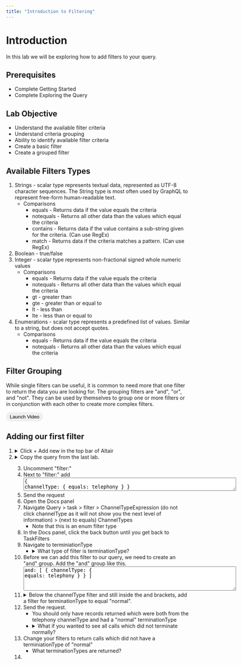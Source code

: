 ```yaml
---
title: "Introduction to Filtering"
---
```


<style>.btn{border-radius:30px;padding:5px 10px; border:1px #2196F3}.btn:hover{background: #2196F3;color:white;}</style>


# Introduction 

In this lab we will be exploring how to add filters to your query.

## Prerequisites  
- Complete Getting Started
- Complete Exploring the Query

## Lab Objective
- Understand the available filter criteria
- Understand criteria grouping
- Ability to identify available filter criteria
- Create a basic filter
- Create a grouped filter

## Available Filters Types
1. Strings - scalar type represents textual data, represented as UTF-8 character sequences. The String type is most often used by GraphQL to represent free-form human-readable text.
   - Comparisons
     - equals - Returns data if the value equals the criteria 
     - notequals - Returns all other data than the values which equal the criteria
     - contains - Returns data if the value contains a sub-string given for the criteria. (Can use RegEx)
     - match - Returns data if the criteria matches a pattern. (Can use RegEx)
2. Boolean - true/false
3. Integer - scalar type represents non-fractional signed whole numeric values
   - Comparisons
     - equals - Returns data if the value equals the criteria
     - notequals - Returns all other data than the values which equal the criteria
     - gt - greater than
     - gte - greater than or equal to
     - lt - less than
     - lte - less than or equal to
4. Enumerations - scalar type represents a predefined list of values. Similar to a string, but does not accept quotes.
   - Comparisons
     - equals - Returns data if the value equals the criteria 
     - notequals - Returns all other data than the values which equal the criteria


## Filter Grouping
While single filters can be useful, it is common to need more that one filter to return the data you are looking for.  The grouping filters are "and", "or", and "not".  They can be used by themselves to group one or more filters or in conjunction with each other to create more complex filters.



<button class="btn" onclick="vidPop('d2c7b761-9291-40ec-b76f-3cb25c657c83')">Launch Video</button>


## Adding our first filter

1. <details><summary>Click + Add new in the top bar of Altair </summary>
         <img src="https://webexcc-sa.github.io/tools/gql/images/addNew.png"/>
         </details>
2. <details><summary>Copy the query from the last lab.</summary>
    <textarea spellcheck="false" cols="70" rows="138">
\{
  task(
    from: "_____"
    to: "_____"
    timeComparator: createdTime
    # filter: 
    # aggregation: 
    # aggregations: [\{ field: "string", type: count, name: "string" \}]
    # aggregationInterval: \{ interval: FIFTEEN_MINUTES \}
    # pagination: 
  ) \{
    tasks \{
      id
      status
      channelType
      createdTime
      endedTime
      origin
      destination
      contactReason
      direction
      owner \{
        id
        name
        signInId
        sessionId
        phoneNumber
        channelId
      \}
      terminationType
      channelSubType
      customer \{
        name
        phoneNumber
        email
      \}
      isActive
      isCallback
      channelMetaData \{
        email \{
          subject
          metaData
        \}
        chat \{
          chatReason
        \}
        inBoundTranscript
        outBoundTranscript
      \}
      callbackData \{
        callbackRequestTime
        callbackConnectTime
        callbackNumber
        callbackStatus
        callbackOrigin
        callbackType
        callbackQueueName
        callbackAgentName
        callbackTeamName
        callbackRetryCount
      \}
      recordingLocation
      lastWrapupCodeName
      lastQueue \{
        id
        name
        duration
      \}
      lastSite \{
        id
        name
      \}
      lastTeam \{
        id
        name
      \}
      lastEntryPoint \{
        id
        name
      \}
      previousQueue \{
        id
        name
      \}
      totalDuration
      csatScore
      blindTransferCount
      conferenceCount
      conferenceDuration
      consultCount
      consultDuration
      holdCount
      holdDuration
      selfserviceCount
      selfserviceDuration
      connectedCount
      connectedDuration
      consultToQueueCount
      consultToQueueDuration
      transferCount
      wrapupDuration
      ringingDuration
      queueDuration
      queueCount
      captureRequested
      isTranscriptionAvailable
      consultToEPCount
      consultToEPDuration
      outdialConsultToEPCount
      outdialConsultToEPDuration
      agentToDnTransferCount
      agentToAgentTransferCount
      callCompletedCount
      sentiment
      autoCsat
      outdialConsultToQueueCount
      outdialConsultCount
      # integerGlobalVariables(name: "string")
      # stringGlobalVariables(name: "string")
      # longGlobalVariables(name: "string")
      # doubleGlobalVariables(name: "string")
      # booleanGlobalVariables(name: "string")
      # intervalStartTime
      # aggregation
    \}

    pageInfo \{
      endCursor
      hasNextPage
    \}
    intervalInfo \{
      interval
      timezone
    \}
  \}
\}</textarea></details>

3. Uncomment "filter:"
4. Next to "filter:" add <textarea spellcheck="false" cols="70">\{ channelType: \{ equals: telephony \} \}</textarea>
5. Send the request
6. Open the Docs panel
7. Navigate Query > task > filter > ChannelTypeExpression (do not click channelType as it will not show you the next level of information) > (next to equals) ChannelTypes
   - Note that this is an enum filter type
8. In the Docs panel, click the back button until you get back to TaskFilters
9. Navigate to terminiationType
    - <details><summary>What type of filter is terminationType?</summary>String</details>
10. Before we can add this filter to our query, we need to create an "and" group.  Add the "and" group like this. <textarea spellcheck="false" cols="70" rows="4" >and: [
        \{ channelType: \{ equals: telephony \} \}
]</textarea>
11. <details><summary>Below the channelType filter and still inside the and brackets, add a filter for terminationType to equal "normal".</summary> <textarea spellcheck="false" cols="70" rows="1">\{ terminationType: \{ equals: "normal" \} \}</textarea></details>
12. Send the request.
    - You should only have records returned which were both from the telephony channelType and had a "normal" terminationType
    - <details><summary>What if you wanted to see all calls which did not terminate normally?</summary> you could change "equals" to "notequals"
        <textarea spellcheck="false" cols="70" rows="1">\{ terminationType: \{ notequals: "normal" \} \}</textarea>
        OR you could place the filter in a "not" group filter 
        <textarea spellcheck="false" cols="70" rows="1">\{ not: \{ terminationType: \{ equals: "normal" \} \} \}</textarea></details>
13. Change your filters to return calls which did not have a terminiationType of "normal"
    - What terminationTypes are returned?
14. 